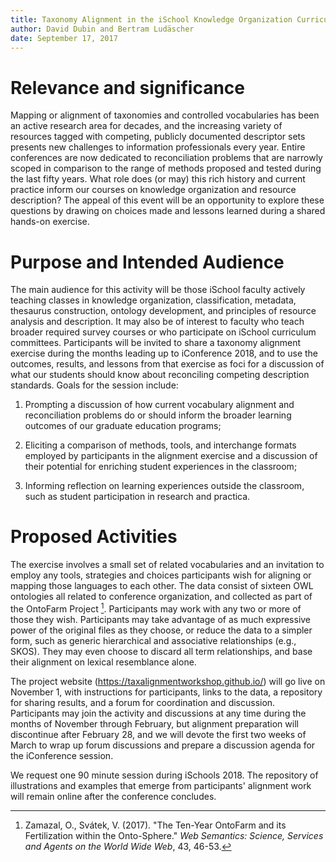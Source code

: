 ```yaml
---
title: Taxonomy Alignment in the iSchool Knowledge Organization Curriculum
author: David Dubin and Bertram Ludäscher
date: September 17, 2017
---
```


# Relevance and significance

Mapping or alignment of taxonomies and controlled vocabularies has
been an active research area for decades, and the increasing variety
of resources tagged with competing, publicly documented descriptor
sets presents new challenges to information professionals every
year. Entire conferences are now dedicated to reconciliation problems
that are narrowly scoped in comparison to the range of methods
proposed and tested during the last fifty years. What role does (or
may) this rich history and current practice inform our courses on
knowledge organization and resource description? The appeal of this
event will be an opportunity to explore these questions by drawing on
choices made and lessons learned during a shared hands-on exercise.

# Purpose and Intended Audience

The main audience for this activity will be those iSchool faculty
actively teaching classes in knowledge organization, classification,
metadata, thesaurus construction, ontology development, and principles
of resource analysis and description. It may also be of interest to
faculty who teach broader required survey courses or who participate
on iSchool curriculum committees. Participants will be invited to
share a taxonomy alignment exercise during the months leading up to
iConference 2018, and to use the outcomes, results, and lessons from
that exercise as foci for a discussion of what our students should
know about reconciling competing description standards. Goals for the
session include:

1. Prompting a discussion of how current vocabulary alignment and
   reconciliation problems do or should inform the broader learning
   outcomes of our graduate education programs; 

2. Eliciting a comparison of methods, tools, and interchange formats
   employed by participants in the alignment exercise and a discussion
   of their potential for enriching student experiences in the classroom;

3. Informing reflection on learning experiences outside the classroom, such
   as student participation in research and practica.

# Proposed Activities

The exercise involves a small set of related vocabularies and an
invitation to employ any tools, strategies and choices participants
wish for aligning or mapping those languages to each other. The data
consist of sixteen OWL ontologies all related to conference
organization, and collected as part of the OntoFarm Project
[^1]. Participants may work with any two or more of those they
wish. Participants may take advantage of as much expressive power of
the original files as they choose, or reduce the data to a simpler
form, such as generic hierarchical and associative relationships
(e.g., SKOS).  They may even choose to discard all term relationships,
and base their alignment on lexical resemblance alone.

[^1]: Zamazal, O., Svátek, V. (2017). "The Ten-Year OntoFarm and its Fertilization within the Onto-Sphere." *Web Semantics: Science, Services and Agents on the World Wide Web*, 43, 46-53.


The project website (https://taxalignmentworkshop.github.io/) will go
live on November 1, with instructions for participants, links to the
data, a repository for sharing results, and a forum for coordination
and discussion. Participants may join the activity and discussions at
any time during the months of November through February, but alignment
preparation will discontinue after February 28, and we will devote the
first two weeks of March to wrap up forum discussions and prepare a
discussion agenda for the iConference session.

We request one 90 minute session during iSchools 2018. The repository
of illustrations and examples that emerge from participants' alignment
work will remain online after the conference concludes.


